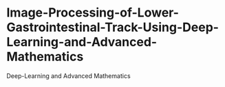 # Image-Processing-of-Lower-Gastrointestinal-Track-Using-Deep-Learning-and-Advanced-Mathematics
Deep-Learning and Advanced Mathematics

